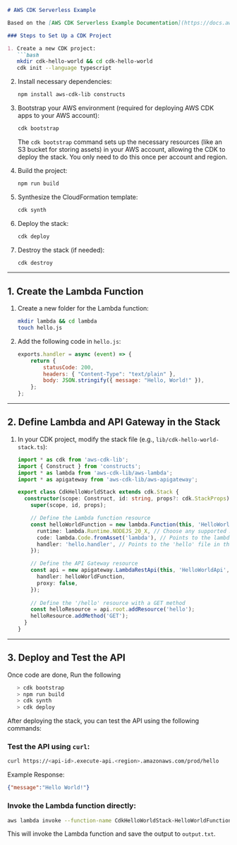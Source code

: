 ```markdown
# AWS CDK Serverless Example

Based on the [AWS CDK Serverless Example Documentation](https://docs.aws.amazon.com/cdk/v2/guide/serverless_example.html).

### Steps to Set Up a CDK Project

1. Create a new CDK project:
   ```bash
   mkdir cdk-hello-world && cd cdk-hello-world
   cdk init --language typescript
   ```

2. Install necessary dependencies:
   ```bash
   npm install aws-cdk-lib constructs
   ```

3. Bootstrap your AWS environment (required for deploying AWS CDK apps to your AWS account):
   ```bash
   cdk bootstrap
   ```

   The `cdk bootstrap` command sets up the necessary resources (like an S3 bucket for storing assets) in your AWS account, allowing the CDK to deploy the stack. You only need to do this once per account and region.

4. Build the project:
   ```bash
   npm run build
   ```

5. Synthesize the CloudFormation template:
   ```bash
   cdk synth
   ```

6. Deploy the stack:
   ```bash
   cdk deploy
   ```

7. Destroy the stack (if needed):
   ```bash
   cdk destroy
   ```

---

## 1. Create the Lambda Function

1. Create a new folder for the Lambda function:
   ```bash
   mkdir lambda && cd lambda
   touch hello.js
   ```

2. Add the following code in `hello.js`:
   ```javascript
   exports.handler = async (event) => {
       return {
           statusCode: 200,
           headers: { "Content-Type": "text/plain" },
           body: JSON.stringify({ message: "Hello, World!" }),
       };
   };
   ```

---

## 2. Define Lambda and API Gateway in the Stack

1. In your CDK project, modify the stack file (e.g., `lib/cdk-hello-world-stack.ts`):

   ```typescript
   import * as cdk from 'aws-cdk-lib';
   import { Construct } from 'constructs';
   import * as lambda from 'aws-cdk-lib/aws-lambda';
   import * as apigateway from 'aws-cdk-lib/aws-apigateway';

   export class CdkHelloWorldStack extends cdk.Stack {
     constructor(scope: Construct, id: string, props?: cdk.StackProps) {
       super(scope, id, props);

       // Define the Lambda function resource
       const helloWorldFunction = new lambda.Function(this, 'HelloWorldFunction', {
         runtime: lambda.Runtime.NODEJS_20_X, // Choose any supported Node.js runtime
         code: lambda.Code.fromAsset('lambda'), // Points to the lambda directory
         handler: 'hello.handler', // Points to the 'hello' file in the lambda directory
       });

       // Define the API Gateway resource
       const api = new apigateway.LambdaRestApi(this, 'HelloWorldApi', {
         handler: helloWorldFunction,
         proxy: false,
       });
        
       // Define the '/hello' resource with a GET method
       const helloResource = api.root.addResource('hello');
       helloResource.addMethod('GET');
     }
   }
   ```

---

## 3. Deploy and Test the API

Once code are done, Run the following
```bash
   > cdk bootstrap
   > npm run build
   > cdk synth
   > cdk deploy
   ```

After deploying the stack, you can test the API using the following commands:

### Test the API using `curl`:

```bash
curl https://<api-id>.execute-api.<region>.amazonaws.com/prod/hello
```

Example Response:
```json
{"message":"Hello World!"}
```

### Invoke the Lambda function directly:

```bash
aws lambda invoke --function-name CdkHelloWorldStack-HelloWorldFunctionunique-identifier output.txt
```

This will invoke the Lambda function and save the output to `output.txt`.
